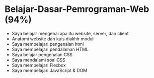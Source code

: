 # Belajar-Dasar-Pemrograman-Web (94%)

* Saya belajar mengenai apa itu website, server, dan client  
* Anatomi website dan kuis diakhir modul
* Saya mempelajari pengenalan html
* Saya mempelajari pendalaman HTML
* Saya belajar pengenalan CSS
* Saya mendalami soal CSS
* Saya mempelajari Flexbox
* Saya mempelajari JavaScript & DOM
